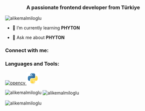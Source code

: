 <h3 align="center">A passionate frontend developer from Türkiye</h3>

<p align="left"> <img src="https://komarev.com/ghpvc/?username=alikemalmiloglu&label=Profile%20views&color=0e75b6&style=flat" alt="alikemalmiloglu" /> </p>

- 🌱 I’m currently learning **PHYTON**

- 💬 Ask me about **PHYTON**

<h3 align="left">Connect with me:</h3>
<p align="left">
</p>

<h3 align="left">Languages and Tools:</h3>
<p align="left"> <a href="https://opencv.org/" target="_blank" rel="noreferrer"> <img src="https://www.vectorlogo.zone/logos/opencv/opencv-icon.svg" alt="opencv" width="40" height="40"/> </a> <a href="https://www.python.org" target="_blank" rel="noreferrer"> <img src="https://raw.githubusercontent.com/devicons/devicon/master/icons/python/python-original.svg" alt="python" width="40" height="40"/> </a> </p>

<p><img align="left" src="https://github-readme-stats.vercel.app/api/top-langs?username=alikemalmiloglu&show_icons=true&locale=en&layout=compact" alt="alikemalmiloglu" /></p>

<p>&nbsp;<img align="center" src="https://github-readme-stats.vercel.app/api?username=alikemalmiloglu&show_icons=true&locale=en" alt="alikemalmiloglu" /></p>

<p><img align="center" src="https://github-readme-streak-stats.herokuapp.com/?user=alikemalmiloglu&" alt="alikemalmiloglu" /></p>
